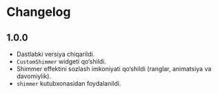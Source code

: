 # Changelog

## 1.0.0

- Dastlabki versiya chiqarildi.
- `CustomShimmer` widgeti qo‘shildi.
- Shimmer effektini sozlash imkoniyati qo‘shildi (ranglar, animatsiya va davomiylik).
- `shimmer` kutubxonasidan foydalanildi.

